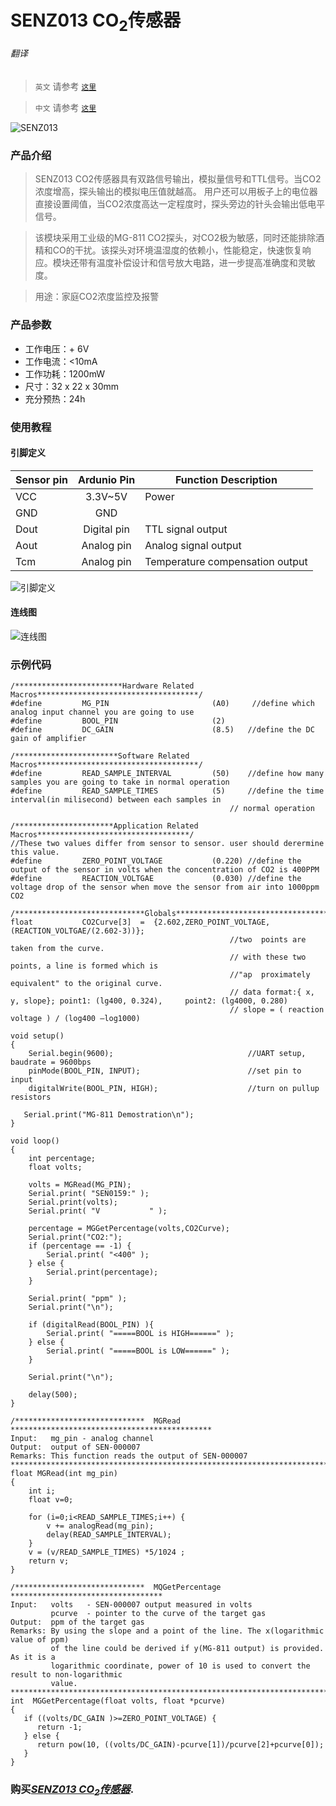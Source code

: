 # SENZ013 CO<SUB>2</SUB>传感器

###### 翻译

> `英文` 请参考 [`这里`](https://github.com/njustcjj/SENZ013-CO2-Sensor/blob/master/README.md)

> `中文` 请参考 [`这里`](https://github.com/njustcjj/SENZ013-CO2-Sensor/blob/master/README_CN.md)

![](https://github.com/njustcjj/SENZ013-CO2-Sensor/blob/master/pic/SENZ013.jpg "SENZ013")
 

### 产品介绍

> SENZ013 CO2传感器具有双路信号输出，模拟量信号和TTL信号。当CO2浓度增高，探头输出的模拟电压值就越高。
用户还可以用板子上的电位器直接设置阈值，当CO2浓度高达一定程度时，探头旁边的针头会输出低电平信号。

> 该模块采用工业级的MG-811 CO2探头，对CO2极为敏感，同时还能排除酒精和CO的干扰。该探头对环境温湿度的依赖小，性能稳定，快速恢复响应。模块还带有温度补偿设计和信号放大电路，进一步提高准确度和灵敏度。

> 用途：家庭CO2浓度监控及报警

### 产品参数

- 工作电压：+ 6V
- 工作电流：<10mA
- 工作功耗：1200mW
- 尺寸：32 x 22 x 30mm
- 充分预热：24h


### 使用教程

#### 引脚定义

|Sensor pin|Ardunio Pin|Function Description|
|-|:-:|-|
|VCC|3.3V~5V|Power|
|GND|GND||
|Dout|Digital pin|TTL signal output|
|Aout|Analog pin|Analog signal output|
|Tcm|Analog pin|Temperature compensation output|


![](https://github.com/njustcjj/SENZ013-CO2-Sensor/blob/master/pic/SENZ013_pin.jpg "引脚定义") 


#### 连线图

![](https://github.com/njustcjj/SENZ013-CO2-Sensor/blob/master/pic/SENZ013_connect.png "连线图") 


### 示例代码

	/************************Hardware Related Macros************************************/
	#define         MG_PIN                       (A0)     //define which analog input channel you are going to use
	#define         BOOL_PIN                     (2)
	#define         DC_GAIN                      (8.5)   //define the DC gain of amplifier

	/***********************Software Related Macros************************************/
	#define         READ_SAMPLE_INTERVAL         (50)    //define how many samples you are going to take in normal operation
	#define         READ_SAMPLE_TIMES            (5)     //define the time interval(in milisecond) between each samples in 
                                                     //	normal operation

	/**********************Application Related Macros**********************************/
	//These two values differ from sensor to sensor. user should derermine this value.
	#define         ZERO_POINT_VOLTAGE           (0.220) //define the output of the sensor in volts when the concentration of CO2 is 400PPM
	#define         REACTION_VOLTGAE             (0.030) //define the voltage drop of the sensor when move the sensor from air into 1000ppm CO2

	/*****************************Globals***********************************************/
	float           CO2Curve[3]  =  {2.602,ZERO_POINT_VOLTAGE,(REACTION_VOLTGAE/(2.602-3))};   
                                                     //two 	points are taken from the curve. 
                                                     //	with these two points, a line is formed which is
                                                     //"ap	proximately equivalent" to the original curve.
                                                     //	data format:{ x, y, slope}; point1: (lg400, 0.324), 	point2: (lg4000, 0.280) 
                                                     //	slope = ( reaction voltage ) / (log400 –log1000) 

	void setup()
	{
	    Serial.begin(9600);                              //UART setup, baudrate = 9600bps
	    pinMode(BOOL_PIN, INPUT);                        //set pin to input
	    digitalWrite(BOOL_PIN, HIGH);                    //turn on pullup resistors

	   Serial.print("MG-811 Demostration\n");                
	}

	void loop()
	{
	    int percentage;
	    float volts;

	    volts = MGRead(MG_PIN);
	    Serial.print( "SEN0159:" );
	    Serial.print(volts); 
	    Serial.print( "V           " );

	    percentage = MGGetPercentage(volts,CO2Curve);
	    Serial.print("CO2:");
	    if (percentage == -1) {
	        Serial.print( "<400" );
	    } else {
	        Serial.print(percentage);
	    }

	    Serial.print( "ppm" );  
	    Serial.print("\n");

	    if (digitalRead(BOOL_PIN) ){
	        Serial.print( "=====BOOL is HIGH======" );
	    } else {
	        Serial.print( "=====BOOL is LOW======" );
	    }

	    Serial.print("\n");

	    delay(500);
	}

	/*****************************  MGRead *********************************************
	Input:   mg_pin - analog channel
	Output:  output of SEN-000007
	Remarks: This function reads the output of SEN-000007
	************************************************************************************/ 
	float MGRead(int mg_pin)
	{
	    int i;
	    float v=0;

	    for (i=0;i<READ_SAMPLE_TIMES;i++) {
	        v += analogRead(mg_pin);
	        delay(READ_SAMPLE_INTERVAL);
	    }
	    v = (v/READ_SAMPLE_TIMES) *5/1024 ;
	    return v;  
	}

	/*****************************  MQGetPercentage **********************************
	Input:   volts   - SEN-000007 output measured in volts
	         pcurve  - pointer to the curve of the target gas
	Output:  ppm of the target gas
	Remarks: By using the slope and a point of the line. The x(logarithmic value of ppm) 
	         of the line could be derived if y(MG-811 output) is provided. As it is a 
	         logarithmic coordinate, power of 10 is used to convert the result to non-logarithmic 
	         value.
	************************************************************************************/ 
	int  MGGetPercentage(float volts, float *pcurve)
	{
	   if ((volts/DC_GAIN )>=ZERO_POINT_VOLTAGE) {
	      return -1;
	   } else { 
	      return pow(10, ((volts/DC_GAIN)-pcurve[1])/pcurve[2]+pcurve[0]);
	   }
	}


### 购买[*SENZ013 CO<SUB>2</SUB>传感器*](https://www.ebay.com/).